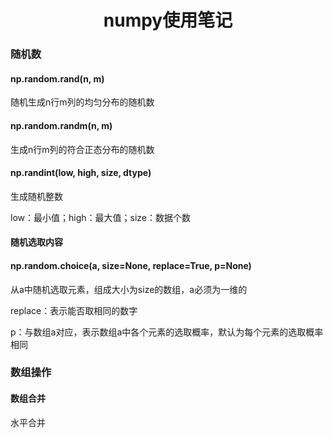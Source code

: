 <center><h1>
  numpy使用笔记
  </h1></center>

### 随机数

#### np.random.rand(n, m)

随机生成n行m列的均匀分布的随机数

#### np.random.randm(n, m)

生成n行m列的符合正态分布的随机数

#### np.randint(low, high, size, dtype)

生成随机整数

low：最小值；high：最大值；size：数据个数

#### 随机选取内容

#### np.random.choice(a, size=None, replace=True, p=None)

从a中随机选取元素，组成大小为size的数组，a必须为一维的

replace：表示能否取相同的数字

p：与数组a对应，表示数组a中各个元素的选取概率，默认为每个元素的选取概率相同

### 数组操作

#### 数组合并

水平合并





